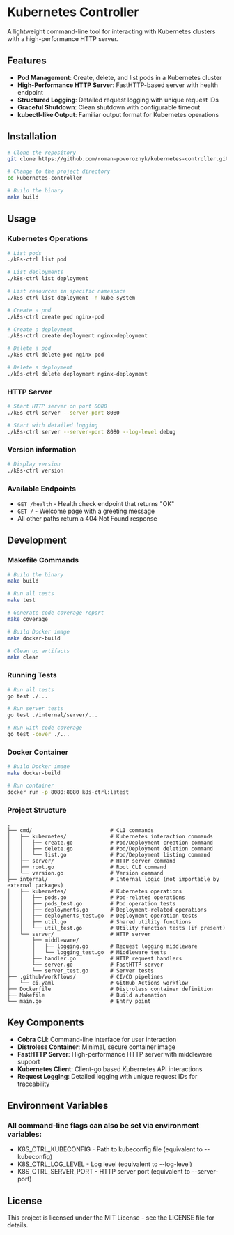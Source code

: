 # Kubernetes Controller

A lightweight command-line tool for interacting with Kubernetes clusters with a high-performance HTTP server.

## Features

- **Pod Management**: Create, delete, and list pods in a Kubernetes cluster
- **High-Performance HTTP Server**: FastHTTP-based server with health endpoint
- **Structured Logging**: Detailed request logging with unique request IDs
- **Graceful Shutdown**: Clean shutdown with configurable timeout
- **kubectl-like Output**: Familiar output format for Kubernetes operations

## Installation

```bash
# Clone the repository
git clone https://github.com/roman-povoroznyk/kubernetes-controller.git

# Change to the project directory
cd kubernetes-controller

# Build the binary
make build
```

## Usage

### Kubernetes Operations

```bash
# List pods
./k8s-ctrl list pod

# List deployments
./k8s-ctrl list deployment

# List resources in specific namespace
./k8s-ctrl list deployment -n kube-system

# Create a pod
./k8s-ctrl create pod nginx-pod

# Create a deployment
./k8s-ctrl create deployment nginx-deployment

# Delete a pod
./k8s-ctrl delete pod nginx-pod

# Delete a deployment
./k8s-ctrl delete deployment nginx-deployment
```

### HTTP Server

```bash
# Start HTTP server on port 8080
./k8s-ctrl server --server-port 8080

# Start with detailed logging
./k8s-ctrl server --server-port 8080 --log-level debug
```

### Version information

```bash
# Display version
./k8s-ctrl version
```

### Available Endpoints

- `GET /health` - Health check endpoint that returns "OK"
- `GET /` - Welcome page with a greeting message
- All other paths return a 404 Not Found response

## Development

### Makefile Commands

```bash
# Build the binary
make build

# Run all tests
make test

# Generate code coverage report
make coverage

# Build Docker image
make docker-build

# Clean up artifacts
make clean
```

### Running Tests

```bash
# Run all tests
go test ./...

# Run server tests
go test ./internal/server/...

# Run with code coverage
go test -cover ./...
```

### Docker Container


```bash
# Build Docker image
make docker-build

# Run container
docker run -p 8080:8080 k8s-ctrl:latest
```

### Project Structure

```
.
├── cmd/                         # CLI commands
│   ├── kubernetes/              # Kubernetes interaction commands
│   │   ├── create.go            # Pod/Deployment creation command
│   │   ├── delete.go            # Pod/Deployment deletion command
│   │   └── list.go              # Pod/Deployment listing command
│   ├── server/                  # HTTP server command
│   ├── root.go                  # Root CLI command
│   └── version.go               # Version command
├── internal/                    # Internal logic (not importable by external packages)
│   ├── kubernetes/              # Kubernetes operations
│   │   ├── pods.go              # Pod-related operations
│   │   ├── pods_test.go         # Pod operation tests
│   │   ├── deployments.go       # Deployment-related operations
│   │   ├── deployments_test.go  # Deployment operation tests
│   │   ├── util.go              # Shared utility functions
│   │   └── util_test.go         # Utility function tests (if present)
│   └── server/                  # HTTP server
│       ├── middleware/
│       │   ├── logging.go       # Request logging middleware
│       │   └── logging_test.go  # Middleware tests
│       ├── handler.go           # HTTP request handlers
│       └── server.go            # FastHTTP server
│       └── server_test.go       # Server tests
├── .github/workflows/           # CI/CD pipelines
│   └── ci.yaml                  # GitHub Actions workflow
├── Dockerfile                   # Distroless container definition
├── Makefile                     # Build automation
└── main.go                      # Entry point
```

## Key Components

- **Cobra CLI**: Command-line interface for user interaction
- **Distroless Container**: Minimal, secure container image
- **FastHTTP Server**: High-performance HTTP server with middleware support
- **Kubernetes Client**: Client-go based Kubernetes API interactions
- **Request Logging**: Detailed logging with unique request IDs for traceability

## Environment Variables

### All command-line flags can also be set via environment variables:

- K8S_CTRL_KUBECONFIG - Path to kubeconfig file (equivalent to --kubeconfig)
- K8S_CTRL_LOG_LEVEL - Log level (equivalent to --log-level)
- K8S_CTRL_SERVER_PORT - HTTP server port (equivalent to --server-port)

## License

This project is licensed under the MIT License - see the LICENSE file for details.
